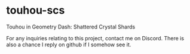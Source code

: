 # touhou-scs
Touhou in Geometry Dash: Shattered Crystal Shards

For any inquiries relating to this project, contact me on Discord.
There is also a chance I reply on github if I somehow see it.